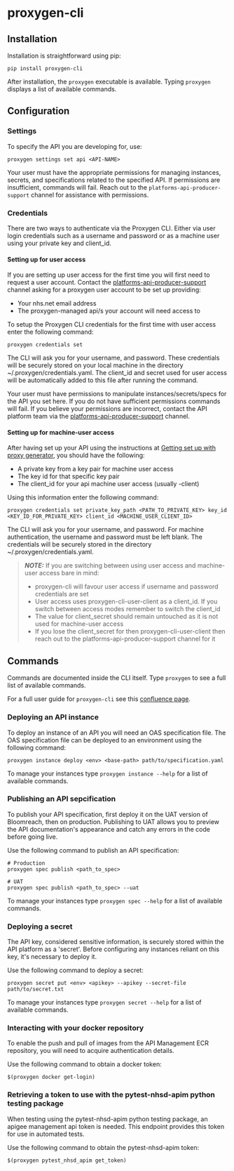 # proxygen-cli

## Installation

Installation is straightforward using pip:
```
pip install proxygen-cli
```
After installation, the `proxygen` executable is available. Typing `proxygen` displays a list of available commands.


## Configuration


### Settings
To specify the API you are developing for, use:
```
proxygen settings set api <API-NAME>
```
Your user must have the appropriate permissions for managing instances, secrets, and specifications related to the specified API. If permissions are insufficient, commands will fail. Reach out to the `platforms-api-producer-support` channel for assistance with permissions.


### Credentials
There are two ways to authenticate via the Proxygen CLI. Either via user login credentials such as a username and password or as a machine user using your private key and client_id.

#### Setting up for user access
If you are setting up user access for the first time you will first need to request a user account. Contact the [platforms-api-producer-support](https://nhsdigital-platforms.slack.com/archives/C016JRWN6AY) channel asking for a proxygen user account to be set up providing:

- Your nhs.net email address
- The proxygen-managed api/s your account will need access to

To setup the Proxygen CLI credentials for the first time with user access enter the following command:
```
proxygen credentials set
```
The CLI will ask you for your username, and password. These credentials will be securely stored on your local machine in the directory ~/.proxygen/credentials.yaml. The client_id and secret used for user access will be automatically added to this file after running the command.

Your user must have permissions to manipulate instances/secrets/specs for the API you set here. If you do not have sufficient permissions commands will fail. If you believe your permissions are incorrect, contact the API platform team via the [platforms-api-producer-support](https://nhsdigital-platforms.slack.com/archives/C016JRWN6AY) channel.

#### Setting up for machine-user access
After having set up your API using the instructions at [Getting set up with proxy generator](https://nhsd-confluence.digital.nhs.uk/display/APM/Getting+set+up+with+proxy+generator), you should have the following:

- A private key from a key pair for machine user access
- The key id for that specific key pair
- The client_id for your api machine user access (usually <your-api-name>-client)

Using this information enter the following command:
```
proxygen credentials set private_key_path <PATH_TO_PRIVATE_KEY> key_id <KEY_ID_FOR_PRIVATE_KEY> client_id <MACHINE_USER_CLIENT_ID>
```
The CLI will ask you for your username, and password. For machine authentication, the username and password must be left blank. The credentials will be securely stored in the directory ~/.proxygen/credentials.yaml.

> **_NOTE:_**  If you are switching between using user access and machine-user access bare in mind:
> - proxygen-cli will favour user access if username and password credentials are set
> - User access uses proxygen-cli-user-client as a client_id. If you switch between access modes remember to switch the client_id
> - The value for client_secret should remain untouched as it is not used for machine-user access
> - If you lose the client_secret for then proxygen-cli-user-client then reach out to the platforms-api-producer-support channel for it


## Commands
Commands are documented inside the CLI itself.
Type `proxygen` to see a full list of available commands.

For a full user guide for `proxygen-cli` see this [confluence page](https://nhsd-confluence.digital.nhs.uk/display/APM/Proxygen+CLI+user+guide).

### Deploying an API instance
To deploy an instance of an API you will need an OAS specification file. The OAS specification file can be deployed to an environment using the following command:
```
proxygen instance deploy <env> <base-path> path/to/specification.yaml
```
To manage your instances type `proxygen instance --help` for a list of available commands.

### Publishing an API sepcification
To publish your API specification, first deploy it on the UAT version of Bloomreach, then on production. Publishing to UAT allows you to preview the API documentation's appearance and catch any errors in the code before going live.

Use the following command to publish an API specification:
```
# Production
proxygen spec publish <path_to_spec>
 
# UAT
proxygen spec publish <path_to_spec> --uat
```
To manage your instances type `proxygen spec --help` for a list of available commands.

### Deploying a secret
The API key, considered sensitive information, is securely stored within the API platform as a 'secret'. Before configuring any instances reliant on this key, it's necessary to deploy it.

Use the following command to deploy a secret:
```
proxygen secret put <env> <apikey> --apikey --secret-file path/to/secret.txt
```
To manage your instances type `proxygen secret --help` for a list of available commands.

### Interacting with your docker repository
To enable the push and pull of images from the API Management ECR repository, you will need to acquire authentication details.

Use the following command to obtain a docker token:
```
$(proxygen docker get-login)
```
### Retrieving a token to use with the pytest-nhsd-apim python testing package
When testing using the pytest-nhsd-apim python testing package, an apigee management api token is needed. This endpoint provides this token for use in automated tests.

Use the following command to obtain the pytest-nhsd-apim token:
```
$(proxygen pytest_nhsd_apim get_token)
```